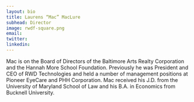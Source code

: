 ```yaml
---
layout: bio
title: Laurens “Mac” MacLure
subhead: Director
image: rwdf-square.png
email:
twitter:
linkedin:
---
```


Mac is on the Board of Directors of the Baltimore Arts Realty Corporation and the Hannah More School Foundation. Previously he was President and CEO of RWD Technologies and held a number of management positions at Pioneer EyeCare and PHH Corporation. Mac received his J.D. from the University of Maryland School of Law and his B.A. in Economics from Bucknell University.
